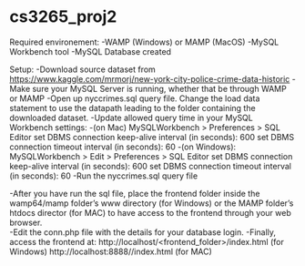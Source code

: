 # cs3265_proj2
Required environement: 
  -WAMP (Windows) or MAMP (MacOS)
  -MySQL Workbench tool
  -MySQL Database created 
  
 Setup:
  -Download source dataset from https://www.kaggle.com/mrmorj/new-york-city-police-crime-data-historic 
  -Make sure your MySQL Server is running, whether that be through WAMP or MAMP 
  -Open up nyccrimes.sql query file. Change the load data statement to use the datapath leading to the folder containing the downloaded dataset. 
  -Update allowed query time in your MySQL Workbench settings:
    -(on Mac) MySQLWorkbench > Preferences > SQL Editor
        set DBMS connection keep-alive interval (in seconds): 600
        set DBMS connection timeout interval (in seconds): 60
    -(on Windows): MySQLWorkbench > Edit > Preferences > SQL Editor
        set DBMS connection keep-alive interval (in seconds): 600
        set DBMS connection timeout interval (in seconds): 60
-Run the nyccrimes.sql query file

-After you have run the sql file, place the frontend folder inside the wamp64/mamp folder’s www directory (for Windows) or the MAMP folder’s htdocs director (for MAC) to have access to the frontend through your web browser.  
-Edit the conn.php file with the details for your database login. 
-Finally, access the frontend at:
  http://localhost/<frontend_folder>/index.html (for Windows) 
  http://localhost:8888/<frontend folder>/index.html (for MAC) 

